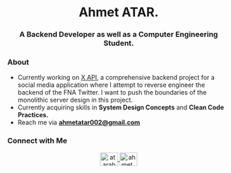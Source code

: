 <h1 align="center">Ahmet ATAR.</h1>
<h3 align="center">A Backend Developer as well as a Computer Engineering Student.</h3>

### About
- Currently working on [X API](https://github.com/CAPELLAX02/X-API), a comprehensive backend project for a social media application where I attempt to reverse engineer the backend of the FNA Twitter. I want to push the boundaries of the monolithic server design in this project.
- Currently acquiring skills in **System Design Concepts** and **Clean Code Practices.**  
- Reach me via **ahmetatar002@gmail.com**  

### Connect with Me
<p align="center">
  <a href="https://www.linkedin.com/in/atarahmet/" target="blank">
    <img align="center" src="https://raw.githubusercontent.com/rahuldkjain/github-profile-readme-generator/master/src/images/icons/Social/linked-in-alt.svg" alt="atarahmet" height="30" width="40" />
  </a>
  <a href="https://instagram.com/ahmet_atar02" target="blank">
    <img align="center" src="https://raw.githubusercontent.com/rahuldkjain/github-profile-readme-generator/master/src/images/icons/Social/instagram.svg" alt="ahmet_atar02" height="30" width="40" />
  </a>
</p>

